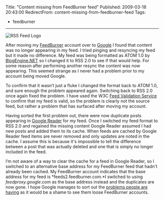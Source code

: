 Title: "Content missing from FeedBurner feed"
Published: 2009-03-18 20:43:00
RedirectFrom: content-missing-from-feedburner-feed
Tags:
  - feedburner
---
![RSS Feed Logo](/posts/images/RSS-logo.png "RSS Feed Logo")

After moving my [FeedBurner](http://www.feedburner.com/) account over to [Google](http://feedburner.google.com/) I found that content was no longer appearing in my feed. I tried pinging and resyncing my feed but it made no difference. My feed was being formatted as ATOM 1.0 by [BlogEngine.NET](http://www.dotnetblogengine.net/) so I changed it to RSS 2.0 to see if that would help. For some reason after performing another resync the content was now appearing. This seemed strange as I never had a problem prior to my account being moved Google.

To confirm that it wasn’t just a fluke I changed the format back to ATOM 1.0, and sure enough the problem appeared again. Switching back to RSS 2.0 once again fixed the problem. I have used the W3C [Feed Validation Service](http://validator.w3.org/feed/) to confirm that my feed is valid, so the problem is clearly not the source feed, but rather a problem that has surfaced after moving my account.

Having sorted the first problem out, there were now duplicate posts appearing in [Google Reader](http://reader.google.com) for my feed. Once I switched my feed format to RSS 2.0 and regained the missing content Google Reader assumed I had new posts and added them to its cache. When feeds are cached by Google Reader feed items are never removed and only updates are noted in the cache. I assume this is because it's impossible to tell the difference between a post that was actually deleted and one that is simply no longer included in the feed.

I’m not aware of a way to clear the cache for a feed in Google Reader, so I switched to an alternative base address for my FeedBurner feed that hadn't already been cached. My FeedBurner account indicates that the base address for my feed is *feeds2.feedburner.com.*I switched to using *feedproxy.google.com* as the base address instead and the duplicates are now gone. I hope Google manages to sort out the [problems people are having](http://www.google.com.au/search?q=google+feedburner+troubles) as it would be a shame to see them loose FeedBurner accounts.
